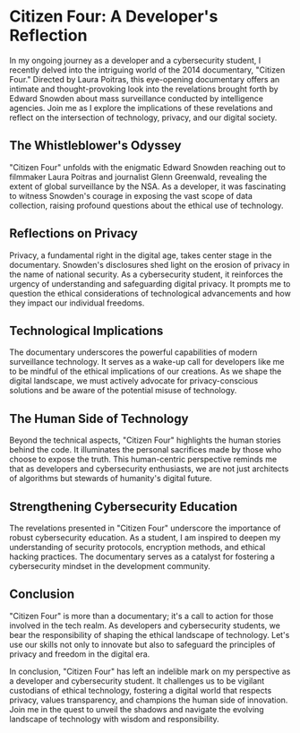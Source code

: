 # Citizen Four: A Developer's Reflection

In my ongoing journey as a developer and a cybersecurity student, I recently delved into the intriguing world of the 2014 documentary, "Citizen Four." Directed by Laura Poitras, this eye-opening documentary offers an intimate and thought-provoking look into the revelations brought forth by Edward Snowden about mass surveillance conducted by intelligence agencies. Join me as I explore the implications of these revelations and reflect on the intersection of technology, privacy, and our digital society.

## The Whistleblower's Odyssey

"Citizen Four" unfolds with the enigmatic Edward Snowden reaching out to filmmaker Laura Poitras and journalist Glenn Greenwald, revealing the extent of global surveillance by the NSA. As a developer, it was fascinating to witness Snowden's courage in exposing the vast scope of data collection, raising profound questions about the ethical use of technology.

## Reflections on Privacy

Privacy, a fundamental right in the digital age, takes center stage in the documentary. Snowden's disclosures shed light on the erosion of privacy in the name of national security. As a cybersecurity student, it reinforces the urgency of understanding and safeguarding digital privacy. It prompts me to question the ethical considerations of technological advancements and how they impact our individual freedoms.

## Technological Implications

The documentary underscores the powerful capabilities of modern surveillance technology. It serves as a wake-up call for developers like me to be mindful of the ethical implications of our creations. As we shape the digital landscape, we must actively advocate for privacy-conscious solutions and be aware of the potential misuse of technology.

## The Human Side of Technology

Beyond the technical aspects, "Citizen Four" highlights the human stories behind the code. It illuminates the personal sacrifices made by those who choose to expose the truth. This human-centric perspective reminds me that as developers and cybersecurity enthusiasts, we are not just architects of algorithms but stewards of humanity's digital future.

## Strengthening Cybersecurity Education

The revelations presented in "Citizen Four" underscore the importance of robust cybersecurity education. As a student, I am inspired to deepen my understanding of security protocols, encryption methods, and ethical hacking practices. The documentary serves as a catalyst for fostering a cybersecurity mindset in the development community.

## Conclusion

"Citizen Four" is more than a documentary; it's a call to action for those involved in the tech realm. As developers and cybersecurity students, we bear the responsibility of shaping the ethical landscape of technology. Let's use our skills not only to innovate but also to safeguard the principles of privacy and freedom in the digital era.

In conclusion, "Citizen Four" has left an indelible mark on my perspective as a developer and cybersecurity student. It challenges us to be vigilant custodians of ethical technology, fostering a digital world that respects privacy, values transparency, and champions the human side of innovation. Join me in the quest to unveil the shadows and navigate the evolving landscape of technology with wisdom and responsibility.

